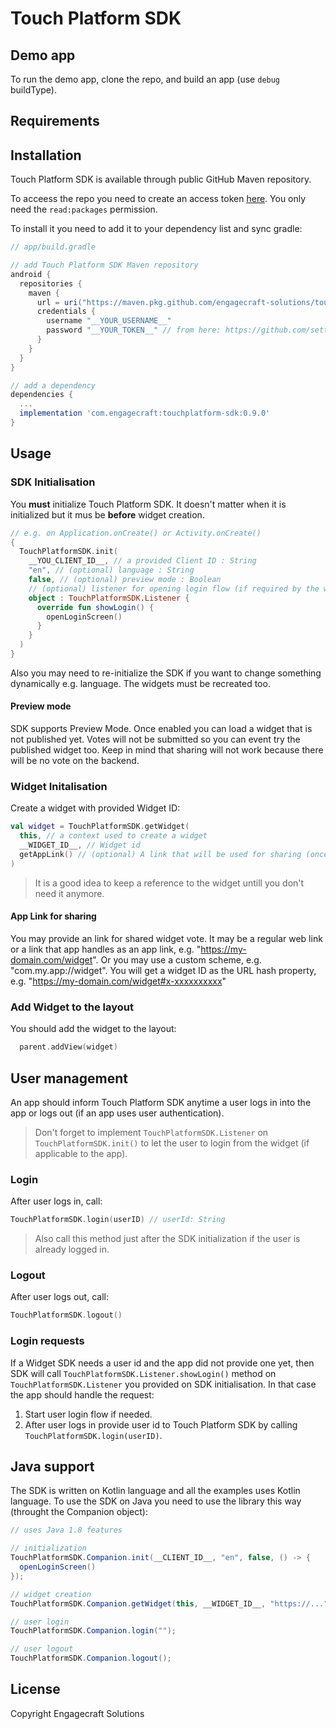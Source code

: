# Touch Platform SDK

## Demo app

To run the demo app, clone the repo, and build an app (use `debug` buildType).

## Requirements

## Installation

Touch Platform SDK is available through public GitHub Maven repository.

To acceess the repo you need to create an access token [here](https://github.com/settings/tokens/new). You only need the `read:packages` permission.

To install it you need to add it to your dependency list and sync gradle:

```groovy
// app/build.gradle

// add Touch Platform SDK Maven repository
android {
  repositories {
    maven {
      url = uri("https://maven.pkg.github.com/engagecraft-solutions/touch-platform-widgets-android")
      credentials {
        username "__YOUR_USERNAME__"
        password "__YOUR_TOKEN__" // from here: https://github.com/settings/tokens/new
      }
    }
  }
}

// add a dependency
dependencies {
  ...
  implementation 'com.engagecraft:touchplatform-sdk:0.9.0'
}
```

## Usage

### SDK Initialisation

You **must** initialize Touch Platform SDK. It doesn't matter when it is initialized but it mus be **before** widget creation.

```kotlin
// e.g. on Application.onCreate() or Activity.onCreate()
{
  TouchPlatformSDK.init(
    __YOU_CLIENT_ID__, // a provided Client ID : String
    "en", // (optional) language : String
    false, // (optional) preview mode : Boolean
    // (optional) listener for opening login flow (if required by the widget)
    object : TouchPlatformSDK.Listener {
      override fun showLogin() {
        openLoginScreen()
      }
    }
  )
}

```

Also you may need to re-initialize the SDK if you want to change something dynamically e.g. language. The widgets must be recreated too.

#### Preview mode

SDK supports Preview Mode. Once enabled you can load a widget that is not published yet. Votes will not be submitted so you can event try the published widget too. Keep in mind that sharing will not work because there will be no vote on the backend.

### Widget Initalisation 

Create a widget with provided Widget ID:

```kotlin
val widget = TouchPlatformSDK.getWidget(
  this, // a context used to create a widget
  __WIDGET_ID__, // Widget id
  getAppLink() // (optional) A link that will be used for sharing (once a user clicks on the shared content).
)
```

> It is a good idea to keep a reference to the widget untill you don't need it anymore.

#### App Link for sharing

You may provide an link for shared widget vote. It may be a regular web link or a link that app handles as an app link, e.g. "https://my-domain.com/widget". Or you may use a custom scheme, e.g. "com.my.app://widget".
You will get a widget ID as the URL hash property, e.g. "https://my-domain.com/widget#x-xxxxxxxxxx"

### Add Widget to the layout

You should add the widget to the layout: 
```kotlin
  parent.addView(widget)
```

## User management
An app should inform Touch Platform SDK anytime a user logs in into the app or logs out (if an app uses user authentication). 

> Don't forget to implement `TouchPlatformSDK.Listener` on `TouchPlatformSDK.init()` to let the user to login from the widget (if applicable to the app).

### Login
After user logs in, call:
```kotlin
TouchPlatformSDK.login(userID) // userId: String
```

> Also call this method just after the SDK initialization if the user is already logged in.

### Logout
After user logs out, call: 
```kotlin
TouchPlatformSDK.logout()
```

### Login requests

If a Widget SDK needs a user id and the app did not provide one yet, then SDK will call `TouchPlatformSDK.Listener.showLogin()` method on `TouchPlatformSDK.Listener` you provided on SDK initialisation. 
In that case the app should handle the request: 
1. Start user login flow if needed.
2. After user logs in provide user id to Touch Platform SDK by calling `TouchPlatformSDK.login(userID)`.


## Java support

The SDK is written on Kotlin language and all the examples uses Kotlin language. To use the SDK on Java you need to use the library this way (throught the Companion object):
```java
// uses Java 1.8 features

// initialization
TouchPlatformSDK.Companion.init(__CLIENT_ID__, "en", false, () -> {
  openLoginScreen()
});

// widget creation
TouchPlatformSDK.Companion.getWidget(this, __WIDGET_ID__, "https://...");

// user login
TouchPlatformSDK.Companion.login("");

// user logout
TouchPlatformSDK.Companion.logout();
```

## License

Copyright Engagecraft Solutions
